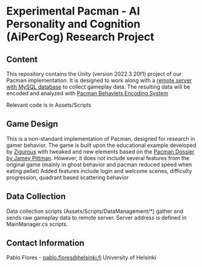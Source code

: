 # Experimental Pacman - AI Personality and Cognition (AiPerCog) Research Project

## Content

This repository contains the Unity (version 2022.3.20f1) project of our Pacman implementation. It is designed to work along with a [remote server with MySQL database](https://version.helsinki.fi/hipercog/behavlets/Web-Pacman) to collect gameplay data. The resulting data will be encoded and analyzed with [Pacman Behavlets Encoding System](https://version.helsinki.fi/hipercog/behavlets/encoder-pacman)

Relevant code is in Assets/Scripts

## Game Design

This is a non-standard implementation of Pacman, designed for research in gamer behavior. The game is built upon the educational example developed by [Zigurous](https://github.com/zigurous/unity-pacman-tutorial) with tweaked and new elements based on the [Pacman Dossier by Jamey Pittman](https://pacman.holenet.info/). However, it does not include several features from the original game (mainly in ghost behavior and pacman reduced speed when eating pellet)
Added features include login and welcome scenes, difficulty progression, quadrant based scattering behavior

## Data Collection

Data collection scripts (Assets/Scripts/DataManagement/*) gather and sends raw gameplay data to remote server. Server address is defined in MainManager.cs scripts.


## Contact Information

Pablo Flores - pablo.flores@helsinki.fi
University of Helsinki

